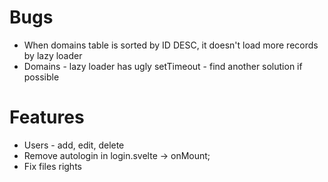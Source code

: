 # Bugs

- When domains table is sorted by ID DESC, it doesn't load more records by lazy loader
- Domains - lazy loader has ugly setTimeout - find another solution if possible

# Features

- Users - add, edit, delete
- Remove autologin in login.svelte -> onMount;
- Fix files rights
